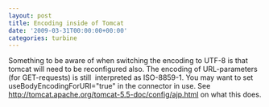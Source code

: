 ```yaml
---
layout: post
title: Encoding inside of Tomcat
date: '2009-03-31T00:00:00+00:00'
categories: turbine
---
```

Something to be aware of when switching the encoding to UTF-8 is that tomcat will need to be reconfigured also. The encoding of URL-parameters (for GET-requests) is still&nbsp; interpreted as ISO-8859-1. You may want to set useBodyEncodingForURI=&quot;true&quot; in the connector in use. See <a href="http://tomcat.apache.org/tomcat-5.5-doc/config/ajp.html">http://tomcat.apache.org/tomcat-5.5-doc/config/ajp.html</a> on what this does.
